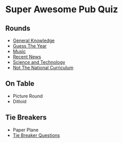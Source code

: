 # Super Awesome Pub Quiz

Rounds
------
 - [General Knowledge](/rounds/general-knowledge.md)
 - [Guess The Year](/rounds/guess-the-year.md)
 - [Music](/rounds/music.md)
 - [Recent News](/rounds/recent-news.md)
 - [Science and Technology](/rounds/science-and-tech.md)
 - [Not The National Curriculum](/rounds/not-the-national-curriculum.md)
 
On Table
--------
- Picture Round
- Ditloid

Tie Breakers
------------
- Paper Plane
- [Tie Breaker Questions](/rounds/tie-breakers.md)
